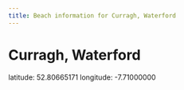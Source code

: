 ```yaml
---
title: Beach information for Curragh, Waterford
---
```

# Curragh, Waterford 

<div class="location-info">latitude: 52.80665171 longitude: -7.71000000</div>
<div></div>